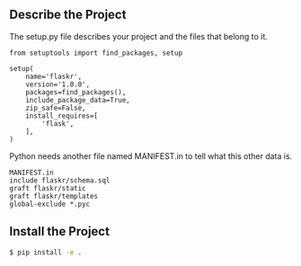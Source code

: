 ## Describe the Project

The setup.py file describes your project and the files that belong to it.

```python3
from setuptools import find_packages, setup

setup(
    name='flaskr',
    version='1.0.0',
    packages=find_packages(),
    include_package_data=True,
    zip_safe=False,
    install_requires=[
        'flask',
    ],
)
```

Python needs another file named MANIFEST.in to tell what this other data is.

```
MANIFEST.in
include flaskr/schema.sql
graft flaskr/static
graft flaskr/templates
global-exclude *.pyc
```

## Install the Project

```bash
$ pip install -e .
```
